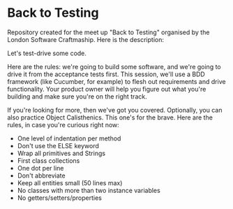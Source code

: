 # Back to Testing

Repository created for the meet up "Back to Testing" organised by the London Software Craftmaship.
Here is the description:

Let's test-drive some code.

Here are the rules: we're going to build some software, and we're going to drive it from the acceptance tests first. This session, we'll use a BDD framework (like Cucumber, for example) to flesh out requirements and drive functionality. Your product owner will help you figure out what you're building and make sure you're on the right track.

If you're looking for more, then we've got you covered. Optionally, you can also practice Object Calisthenics. This one's for the brave. Here are the rules, in case you're curious right now:

- One level of indentation per method 
- Don't use the ELSE keyword 
- Wrap all primitives and Strings
- First class collections
- One dot per line 
- Don't abbreviate 
- Keep all entities small (50 lines max) 
- No classes with more than two instance variables
- No getters/setters/properties 
